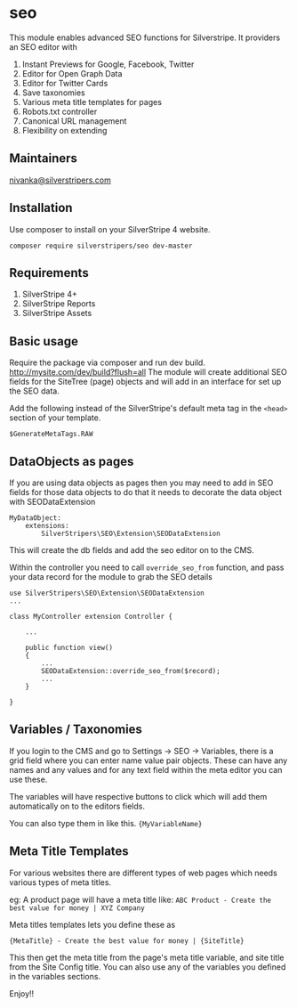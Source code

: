 # seo

This module enables advanced SEO functions for Silverstripe. It providers an SEO editor with 

1. Instant Previews for Google, Facebook, Twitter 
2. Editor for Open Graph Data 
3. Editor for Twitter Cards 
4. Save taxonomies
5. Various meta title templates for pages 
6. Robots.txt controller
7. Canonical URL management
8. Flexibility on extending 

## Maintainers
nivanka@silverstripers.com


## Installation

Use composer to install on your SilverStripe 4 website.

```
composer require silverstripers/seo dev-master
```

## Requirements

1. SilverStripe 4+
2. SilverStripe Reports
3. SilverStripe Assets

## Basic usage

Require the package via composer and run dev build. http://mysite.com/dev/build?flush=all
The module will create additional SEO fields for the SiteTree (page) objects and will add in an interface for set up the SEO data.

Add the following instead of the SilverStripe's default meta tag in the `<head>` section of your template. 

```
$GenerateMetaTags.RAW
```

## DataObjects as pages

If you are using data objects as pages then you may need to add in SEO fields for those data objects to do that it needs to
decorate the data object with SEODataExtension

```
MyDataObject:
    extensions:
        SilverStripers\SEO\Extension\SEODataExtension
```

This will create the db fields and add the seo editor on to the CMS.

Within the controller you need to call `override_seo_from` function, and pass your data record for the module to grab the SEO details

```
use SilverStripers\SEO\Extension\SEODataExtension
...

class MyController extension Controller {

    ...

    public function view()
    {
        ...
        SEODataExtension::override_seo_from($record);
        ...
    }

}
```

## Variables / Taxonomies

If you login to the CMS and go to Settings -> SEO -> Variables, there is a grid field where you can enter name value pair objects. These can have any names and any values and for any text field within the meta editor you can use these. 

The variables will have respective buttons to click which will add them automatically on to the editors fields. 

You can also type them in like this. `{MyVariableName}` 

## Meta Title Templates 

For various websites there are different types of web pages which needs various types of meta titles. 

eg: A product page will have a meta title like: `ABC Product - Create the best value for money | XYZ Company`

Meta titles templates lets you define these as 

`{MetaTitle} - Create the best value for money | {SiteTitle}`

This then get the meta title from the page's meta title variable, and site title from the Site Config title. You can also use any of the variables you defined in the variables sections. 

Enjoy!!

